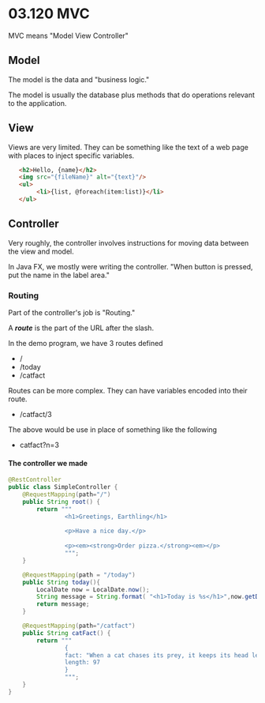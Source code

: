 # 03.120 MVC

MVC means "Model View Controller"

## Model

The model is the data and "business logic."

The model is usually the database plus methods that do operations relevant to the application.

## View

Views are very limited.  They can be something like the text of a web page with places to inject specific variables.

```html
   <h2>Hello, {name}</h2>
   <img src="{fileName}" alt="{text}"/>
   <ul>
        <li>{list, @foreach(item:list)}</li>
   </ul>
```

## Controller

Very roughly, the controller involves instructions for moving data between the view and model.

In Java FX, we mostly were writing the controller.  "When button is pressed, put the name in the label area."

### Routing

Part of the controller's job is "Routing."

A ***route*** is the part of the URL after the slash.

In the demo program, we have 3 routes defined

- /
- /today
- /catfact

Routes can be more complex.  They can have variables encoded into their route.

- /catfact/3

The above would be use in place of something like the following

- catfact?n=3

#### The controller we made

```java
@RestController
public class SimpleController {
    @RequestMapping(path="/")
    public String root() {
        return """
                <h1>Greetings, Earthling</h1>
                
                <p>Have a nice day.</p>
                
                <p><em><strong>Order pizza.</strong><em></p>
                """;
    }

    @RequestMapping(path = "/today")
    public String today(){
        LocalDate now = LocalDate.now();
        String message = String.format( "<h1>Today is %s</h1>",now.getDayOfWeek());
        return message;
    }

    @RequestMapping(path="/catfact")
    public String catFact() {
        return """
                {
                fact: "When a cat chases its prey, it keeps its head level. Dogs and humans bob their heads up and down.",
                length: 97
                }
                """;
    }
}
```